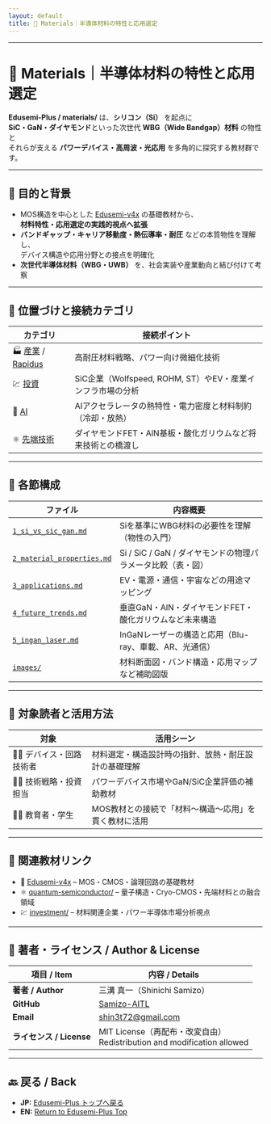 ```yaml
---
layout: default
title: 🧪 Materials｜半導体材料の特性と応用選定
---
```


---

# 🧪 Materials｜半導体材料の特性と応用選定

**Edusemi-Plus / materials/** は、**シリコン（Si）** を起点に  
**SiC・GaN・ダイヤモンド**といった次世代 **WBG（Wide Bandgap）材料** の物性と  
それらが支える **パワーデバイス・高周波・光応用** を多角的に探究する教材群です。

---

## 🎯 目的と背景

- MOS構造を中心とした [Edusemi-v4x](https://github.com/Samizo-AITL/Edusemi-v4x) の基礎教材から、  
  **材料特性・応用選定の実践的視点へ拡張**
- **バンドギャップ・キャリア移動度・熱伝導率・耐圧** などの本質物性を理解し、  
  デバイス構造や応用分野との接点を明確化
- **次世代半導体材料（WBG・UWB）** を、社会実装や産業動向と結び付けて考察

---

## 🧩 位置づけと接続カテゴリ

| カテゴリ | 接続ポイント |
|----------|-------------|
| 🏭 [産業](../tsmc-insight/) / [Rapidus](../rapidus/) | 高耐圧材料戦略、パワー向け微細化技術 |
| 💹 [投資](../investment/) | SiC企業（Wolfspeed, ROHM, ST）やEV・産業インフラ市場の分析 |
| 🤖 [AI](../ai-semiconductor/) | AIアクセラレータの熱特性・電力密度と材料制約（冷却・放熱） |
| ⚛️ [先端技術](../quantum-semiconductor/) | ダイヤモンドFET・AlN基板・酸化ガリウムなど将来技術との橋渡し |

---

## 📂 各節構成

| ファイル | 内容概要 |
|---------|----------|
| [`1_si_vs_sic_gan.md`](./1_si_vs_sic_gan.md) | Siを基準にWBG材料の必要性を理解（物性の入門） |
| [`2_material_properties.md`](./2_material_properties.md) | Si / SiC / GaN / ダイヤモンドの物理パラメータ比較（表・図） |
| [`3_applications.md`](./3_applications.md) | EV・電源・通信・宇宙などの用途マッピング |
| [`4_future_trends.md`](./4_future_trends.md) | 垂直GaN・AlN・ダイヤモンドFET・酸化ガリウムなど未来構造 |
| [`5_ingan_laser.md`](./5_ingan_laser.md) | InGaNレーザーの構造と応用（Blu-ray、車載、AR、光通信） |
| [`images/`](./images/) | 材料断面図・バンド構造・応用マップなど補助図版 |

---

## 📌 対象読者と活用方法

| 対象 | 活用シーン |
|------|-----------|
| 🧑‍🔬 デバイス・回路技術者 | 材料選定・構造設計時の指針、放熱・耐圧設計の基礎理解 |
| 🧑‍💼 技術戦略・投資担当 | パワーデバイス市場やGaN/SiC企業評価の補助教材 |
| 🧑‍🏫 教育者・学生 | MOS教材との接続で「材料〜構造〜応用」を貫く教材に活用 |

---

## 🔗 関連教材リンク

- 📘 [Edusemi-v4x](https://github.com/Samizo-AITL/Edusemi-v4x) – MOS・CMOS・論理回路の基礎教材  
- ⚛️ [quantum-semiconductor/](../quantum-semiconductor/) – 量子構造・Cryo-CMOS・先端材料との融合領域  
- 💹 [investment/](../investment/) – 材料関連企業・パワー半導体市場分析視点

---

## 👤 **著者・ライセンス / Author & License**

| **項目 / Item** | **内容 / Details** |
|-----------------|--------------------|
| **著者 / Author** | 三溝 真一（Shinichi Samizo） |
| **GitHub** | [Samizo-AITL](https://github.com/Samizo-AITL) |
| **Email** | [shin3t72@gmail.com](mailto:shin3t72@gmail.com) |
| **ライセンス / License** | MIT License（再配布・改変自由）<br>Redistribution and modification allowed |

---

## 🔙 戻る / Back
- **JP:** [Edusemi-Plus トップへ戻る](https://samizo-aitl.github.io/Edusemi-Plus/index.html)  
- **EN:** [Return to Edusemi-Plus Top](https://samizo-aitl.github.io/Edusemi-Plus/index.html)
